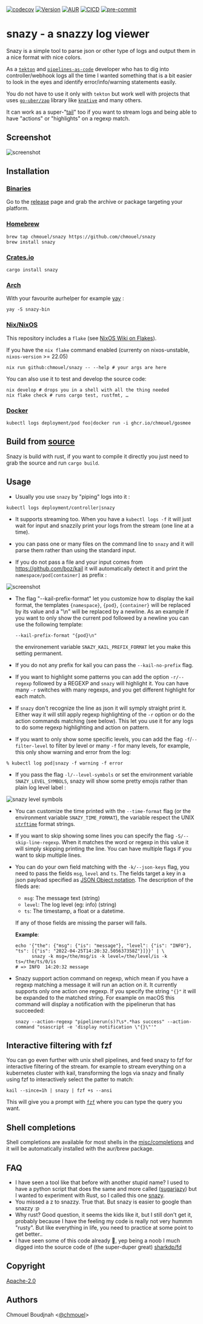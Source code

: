 [![codecov](https://codecov.io/gh/chmouel/snazy/branch/main/graph/badge.svg?token=71R8DKNQVS)](https://codecov.io/gh/chmouel/snazy) [![Version](https://img.shields.io/crates/v/snazy.svg)](https://crates.io/crates/snazy) [![AUR](https://img.shields.io/aur/version/snazy-bin)](https://aur.archlinux.org/packages/snazy-bin) [![CICD](https://github.com/chmouel/snazy/actions/workflows/rust.yaml/badge.svg)](https://github.com/chmouel/snazy/actions/workflows/rust.yaml) [![pre-commit](https://img.shields.io/badge/pre--commit-enabled-brightgreen?logo=pre-commit&logoColor=white)](https://github.com/pre-commit/pre-commit)

# snazy - a snazzy log viewer

Snazy is a simple tool to parse json or other type of logs and output them in a nice format with
nice colors.

As a [`tekton`](http://tekton.dev) and [`pipelines-as-code`](https://pipelinesascode.com/) developer who has to dig into controller/webhook logs all the time I wanted something that is a bit easier to look in the eyes and identify error/info/warning statements easily.

You do not have to use it only with `tekton` but work well with projects that uses
[`go-uber/zap`](https://github.com/uber-go/zap) library like
[`knative`](https://knative.dev) and many others.

It can work as a super-"[tail](https://man7.org/linux/man-pages/man1/tail.1.html)" too if you want to stream logs and being able to have "actions" or "highlights" on a regexp match.

## Screenshot

![screenshot](./.github/screenshot.png)

## Installation

### [Binaries](https://github.com/chmouel/snazy/releases)

Go to the [release](https://github.com/chmouel/snazy/releases) page and grab
the archive or package targeting your platform.

### [Homebrew](https://homebrew.sh)

```shell
brew tap chmouel/snazy https://github.com/chmouel/snazy
brew install snazy
```

### [Crates.io](https://crates.io/crates/snazy)

```shell
cargo install snazy
```

### [Arch](https://aur.archlinux.org/packages/snazy-bin)

With your favourite aurhelper for example [yay](https://github.com/Jguer/yay) :

```shell
yay -S snazy-bin
```

### [Nix/NixOS](https://nixos.org/)

This repository includes a `flake` (see [NixOS Wiki on
Flakes](https://nixos.wiki/wiki/Flakes)).

If you have the `nix flake` command enabled (currenty on
nixos-unstable, `nixos-version` >= 22.05)

```shell
nix run github:chmouel/snazy -- --help # your args are here
```

You can also use it to test and develop the source code:

```shell
nix develop # drops you in a shell with all the thing needed
nix flake check # runs cargo test, rustfmt, …
```

### [Docker](https://github.com/chmouel/snazy/pkgs/container/snazy)

```shell
kubectl logs deployment/pod foo|docker run -i ghcr.io/chmouel/gosmee
```

## Build from [source](https://github.com/chmouel/snazy)

Snazy is build with rust, if you want to compile it directly you just need to
grab the source and run `cargo build`.

## Usage

* Usually you use `snazy` by "piping" logs into it :

```shell
kubectl logs deployment/controller|snazy
```

* It supports streaming too. When you have a `kubectl logs -f` it will just wait
for input and snazzily print your logs from the stream (one line at a time).

* you can pass one or many files on the command line to `snazy` and it will
  parse them rather than using the standard input.

* If you do not pass a file and your input comes from
<https://github.com/boz/kail> it will automatically detect it and print the
`namespace/pod[container]` as prefix :

![screenshot](./.github/screenshot-kail.png)

* The flag "--kail-prefix-format" let you customize how to display the kail
  format, the templates `{namespace}`, `{pod}`, `{container}` will be replaced
  by its value and a "\n" will be replaced by a newline. As an example if you
  want to only show the current pod followed by a newline you can use the
  following template:

     `--kail-prefix-format "{pod}\n"`

  the environement variable `SNAZY_KAIL_PREFIX_FORMAT` let you make this setting permanent.

* If you do not any prefix for kail you can pass the `--kail-no-prefix` flag.

* If you want to highlight some patterns you can add the option `-r/--regexp`
  followed by a REGEXP and `snazy` will highlight it. You can have many `-r`
  switches with many regexps, and you get different highlight for each match.

* If `snazy` don't recognize the line as json it will symply straight print
  it. Either way it will still apply regexp highlighting of the `-r` option or
  do the action commands matching (see below). This let you use it for any logs
  to do some regexp highlighting and action on pattern.

* If you want to only show some specific levels, you can add the flag
  `-f`/`--filter-level` to filter by level or many `-f` for many levels, for
  example, this only show warning and error from the log:

```shell
% kubectl log pod|snazy -f warning -f error
```

* If you pass the flag `-l/--level-symbols` or set the environment variable `SNAZY_LEVEL_SYMBOLS`, snazy will show some pretty emojis rather than plain log level label :

![snazy level symbols](.github/screenshot-level-symbols.png)

* You can customize the time printed with the `--time-format` flag (or the environment
variable `SNAZY_TIME_FORMAT`), the variable respect the UNIX
[`strftime`](https://man7.org/linux/man-pages/man3/strftime.3.html) format
strings.

* If you want to skip showing some lines you can specify the flag 
  `-S/--skip-line-regexp`. When it matches the word or regexp in
  this value it will simply skipping printing the line. You can have multiple flags 
  if you want to skip multiple lines.

* You can do your own field matching with the `-k/--json-keys` flag, you need to pass the fields `msg`, `level` and `ts`.
  The fields target a key in a json payload specified as [JSON Object notation](https://www.rfc-editor.org/rfc/rfc6901). The description of the fileds are:

  * `msg`: The message text (string)
  * `level`: The log level (eg: info) (string)
  * `ts`: The timestamp, a float or a datetime.

  If any of those fields are missing the parser will fails.

  **Example**:

  ```shell
  echo '{"the": {"msg": {"is": "message"}, "level": {"is": "INFO"}, "ts": [{"is": "2022-04-25T14:20:32.505637358Z"}]}}' | \
        snazy -k msg=/the/msg/is -k level=/the/level/is -k ts=/the/ts/0/is
  # => INFO  14:20:32 message
  ```

* Snazy support action command on regexp, which mean if you have a regexp
  matching a message it will run an action on it. It currently supports only one
  action one regexp. If you specify the string `"{}"` it will be expanded to
  the matched string. For example on macOS this command will display a
  notification with the pipelinerun that has succeeded:

  ```shell
  snazy --action-regexp "pipelinerun(s)?\s*.*has success" --action-command "osascript -e 'display notification \"{}\"'"

## Interactive filtering with fzf

You can go even further with unix shell pipelines, and feed snazy to fzf for interactive filtering of the stream. for example to stream everything on a kubernetes cluster with kail, transforming the logs via snazy and finally using fzf to interactively select the patter to match:

```shell
kail --since=1h | snazy | fzf +s --ansi
```

This will give you a  prompt with [`fzf`](https://github.com/junegunn/fzf) where you can type the query you want.

## Shell completions

Shell completions are available for most shells in the [misc/completions](./misc/completions) and it will be automatically installed with the aur/brew package.

## FAQ

* I have seen a tool like that before with another stupid name? I used to have a python script that does the same and more called
  ([sugarjazy](https://github.com/chmouel/sugarjazy)) but I wanted to experiment with Rust, so I called this one
  [snazy](https://www.urbandictionary.com/define.php?term=snazy).
* You missed a z to snazzy. True that. But snazy is easier to google than snazzy :p
* Why rust? Good question, it seems the kids like it, but I still don't get it,
  probably because I have the feeling my code is really not very hummm "rusty".
  But like everything in life, you need to practice at some point to get better..
* I have seen some of this code already 🤨, yep being a noob I much digged
  into the source code of (the super-duper great)
  [sharkdp/fd](https://github.com/sharkdp/fd)

## Copyright

[Apache-2.0](./LICENSE)

## Authors

Chmouel Boudjnah <[@chmouel](https://twitter.com/chmouel)>
